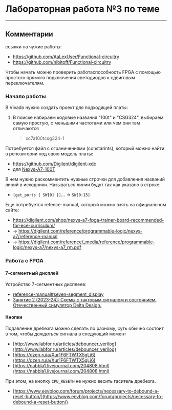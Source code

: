 # Лабораторная работа №3 по теме


- - -

## Комментарии

ссылки на чужие работы:

- https://github.com/AaLexUser/Functional-circuitry
- https://github.com/nibitoff/Functional-circuitry

Чтобы начать можно проверить работаспособность FPGA с помощью простого прямого
подключения светодиодов к сдвиговым переключателям.

### Начало работы

В Vivado нужно создать проект для подходящей платы:
1. В поиске набираем кодовые названия "100t" и "CSG324", выбираем самую
   простую, с меньшими частотами или чем они там отличаются
   > xc7a100tcsg324-1

Потребуется файл с ограничениями (constarints), который можно найти в репозитории под свою модель платы:

- https://github.com/Digilent/digilent-xdc
- для [Nexys-A7-100T](https://github.com/Digilent/digilent-xdc/blob/master/Nexys-A7-100T-Master.xdc)

В нем нужно раскомментить нужные строчки для добавления названий линий в исходники. Называться линии будут так как указано в строке:
- `[get_ports { SW[0] }]`... -> `SW[0:15]`

Еще потребуется refence-manual, который можно взять на официальном сайте:

- https://digilent.com/shop/nexys-a7-fpga-trainer-board-recommended-for-ece-curriculum/
- -> https://digilent.com/reference/programmable-logic/nexys-a7/reference-manual
- -> https://digilent.com/reference/_media/reference/programmable-logic/nexys-a7/nexys-a7_rm.pdf

### Работа с FPGA

#### 7-сегментный дисплей

Устройство 7-сегментных дисплеев:

- [reference-manual#seven-segment_display](https://digilent.com/reference/programmable-logic/nexys-a7/reference-manual#seven-segment_display)
- [Занятие 2 (2023-24): Схемы с тактовым сигналом и состоянием. Отечественный симулятор Delta Design.](https://youtu.be/NyOlu_2OTXA?t=4283)

#### Кнопки

Подавление дребезга можно сделать по разному, суть обычно состоит в том, чтобы *дождаться* сигнала в 
следующий момент

- [http://www.labfor.ru/articles/debouncer_verilog](http://www.labfor.ru/articles/debouncer_verilog)
- [https://dzen.ru/a/Xur1F6FTWTX5gLj6](https://dzen.ru/a/Xur1F6FTWTX5gLj6)
- [https://nabbla1.livejournal.com/204808.html](https://nabbla1.livejournal.com/204808.html)

При этом, на кнопку `CPU_RESETN` не нужно весить гаситель дребезга.

- [https://www.eevblog.com/forum/projects/necessary-to-debound-a-reset-button/](https://www.eevblog.com/forum/projects/necessary-to-debound-a-reset-button/)
